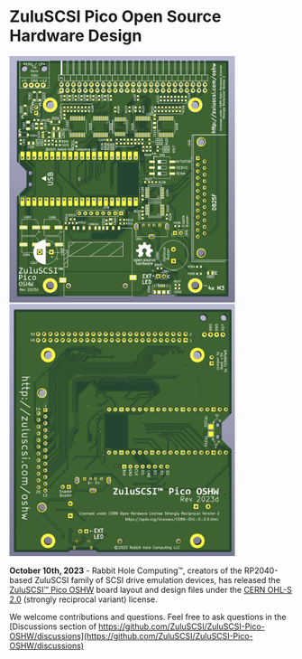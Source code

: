 # ZuluSCSI Pico Open Source Hardware Design

<img src="/assets/img/ZuluSCSI-Pico-OSHW-Rev2023c-render-top.png" alt="ZuluSCSI V1.0 OSHW PCB" width="400"> <img src="/assets/img/ZuluSCSI-Pico-OSHW-Rev2023c-render-bottom.png" alt="ZuluSCSI V1.0 OSHW PCB" width="400">

**October 10th, 2023** - Rabbit Hole Computing™, creators of the RP2040-based ZuluSCSI family of SCSI drive emulation devices, has released the [ZuluSCSI™ Pico OSHW](https://github.com/ZuluSCSI/ZuluSCSI-Pico-OSHW) board layout and design files under the [CERN OHL-S 2.0](https://spdx.org/licenses/CERN-OHL-S-2.0.html) (strongly reciprocal variant) license.

We welcome contributions and questions. Feel free to ask questions in the [Discussions section of https://github.com/ZuluSCSI/ZuluSCSI-Pico-OSHW/discussions](https://github.com/ZuluSCSI/ZuluSCSI-Pico-OSHW/discussions) 
